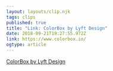 ```yaml
---
layout: layouts/clip.njk 
tags: clips 
published: true 
title: "Link: ColorBox by Lyft Design" 
date: 2018-09-21T19:27:55.972Z 
link: https://www.colorbox.io/ 
ogtype: article 
---
```

[ ColorBox by Lyft Design ]( https://www.colorbox.io/ ) 
